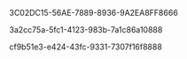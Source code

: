 
3C02DC15-56AE-7889-8936-9A2EA8FF8666

3a2cc75a-5fc1-4123-983b-7a1c86a10888

cf9b51e3-e424-43fc-9331-7307f16f8888
